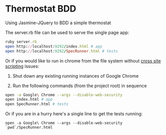 Thermostat BDD
===============

Using Jasmine-JQuery to BDD a simple thermostat

The server.rb file can be used to serve the single page app:

```ruby
ruby server.rb
open http://localhost:9292/index.html # app
open http://localhost:9292/SpecRunner.html # tests
```

Or if you would like to run in chrome from the file system without [cross site scripting](http://en.wikipedia.org/wiki/Cross-site_scripting) issues:

1. Shut down any existing running instances of Google Chrome

2. Run the following commands (from the project root) in sequence
```sh
open -a Google\ Chrome --args --disable-web-security
open index.html # app
open SpecRunner.html # tests
```

Or if you are in a hurry here's a single line to get the tests running:

```
open -a Google\ Chrome --args --disable-web-security `pwd`/SpecRunner.html
```

